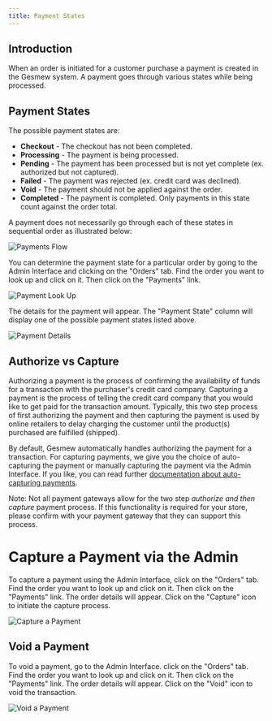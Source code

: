 ```yaml
---
title: Payment States
---
```


## Introduction

When an order is initiated for a customer purchase a payment is created in the Gesmew system. A payment goes through various states while being processed.

## Payment States

The possible payment states are:

* **Checkout** - The checkout has not been completed.
* **Processing** - The payment is being processed.
* **Pending** - The payment has been processed but is not yet complete (ex. authorized but not captured).
* **Failed** - The payment was rejected (ex. credit card was declined).
* **Void** - The payment should not be applied against the order.
* **Completed** -  The payment is completed. Only payments in this state count against the order total.

A payment does not necessarily go through each of these states in sequential order as illustrated below:

![Payments Flow](/images/developer/core/payment_flow.jpg)

You can determine the payment state for a particular order by going to the Admin Interface and clicking on the "Orders" tab. Find the order you want to look up and click on it. Then click on the "Payments" link.

![Payment Look Up](/images/user/payments/payments_look_up.jpg)

The details for the payment will appear. The "Payment State" column will display one of the possible payment states listed above.

![Payment Details](/images/user/payments/payment_details.jpg)

## Authorize vs Capture

Authorizing a payment is the process of confirming the availability of funds for a transaction with the purchaser's credit card company. Capturing a payment is the process of telling the credit card company that you would like to get paid for the transaction amount. Typically, this two step process of first authorizing the payment and then capturing the payment is used by online retailers to delay charging the customer until the product(s) purchased are fulfilled (shipped).

By default, Gesmew automatically handles authorizing the payment for a transaction. For capturing payments, we give you the choice of auto-capturing the payment or manually capturing the payment via the Admin Interface. If you like, you can read further [documentation about auto-capturing payments](/developer/payments#auto-capturing).

Note: Not all payment gateways allow for the two step *authorize and then capture* payment process. If this functionality is required for your store, please confirm with your payment gateway that they can support this process.

# Capture a Payment via the Admin

To capture a payment using the Admin Interface, click on the "Orders" tab. Find the order you want to look up and click on it. Then click on the "Payments" link. The order details will appear. Click on the "Capture" icon to initiate the capture process.

![Capture a Payment](/images/user/payments/payment_capture.jpg)

## Void a Payment

To void a payment, go to the Admin Interface. click on the "Orders" tab. Find the order you want to look up and click on it. Then click on the "Payments" link. The order details will appear. Click on the "Void" icon to void the transaction.

![Void a Payment](/images/user/payments/payment_void.jpg)
